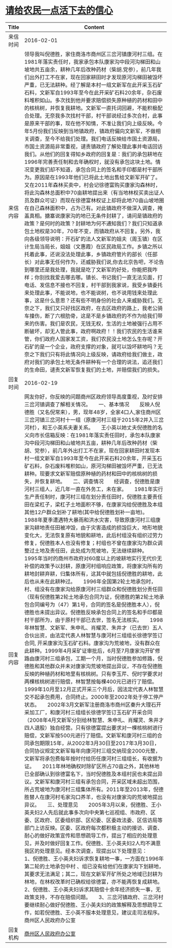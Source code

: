 # <a href="http://www.shangluo.gov.cn/zmhd/ldxxxx.jsp?urltype=leadermail.LeaderMailContentUrl&wbtreeid=1112&leadermailid=3487">请给农民一点活下去的信心</a>
| Title |                                                                                                                                                                                                                                                                                                                                                                                                                                                                                                                                                                                                                                                                                                                                                                                                                                                                                                                                                                               Content                                                                                                                                                                                                                                                                                                                                                                                                                                                                                                                                                                                                                                                                                                                                                                                                                                                                                                                                                                                |
|:-----:|----------------------------------------------------------------------------------------------------------------------------------------------------------------------------------------------------------------------------------------------------------------------------------------------------------------------------------------------------------------------------------------------------------------------------------------------------------------------------------------------------------------------------------------------------------------------------------------------------------------------------------------------------------------------------------------------------------------------------------------------------------------------------------------------------------------------------------------------------------------------------------------------------------------------------------------------------------------------------------------------------------------------------------------------------------------------------------------------------------------------------------------------------------------------------------------------------------------------------------------------------------------------------------------------------------------------------------------------------------------------------------------------------------------------------------------------------------------------------------------------------------------------------------------------------------------------------------------------------------------------------------------------------------------------------------------------------------------------------------------------------------------------------------------------------------------------------------------------------------------------------------------------------------------------------------------------------------------------|
| 来信时间  | 2016-02-01                                                                                                                                                                                                                                                                                                                                                                                                                                                                                                                                                                                                                                                                                                                                                                                                                                                                                                                                                                                                                                                                                                                                                                                                                                                                                                                                                                                                                                                                                                                                                                                                                                                                                                                                                                                                                                                                                                                                                           |
| 来信内容  | 领导我叫倪德胜，家住商洛市商州区三岔河镇康河村三组。在1981年落实责任时，我家承包本队康家沟中段河沟梯田和山坡地共五亩余，耕种几年后改种药材（柴胡.党参），前几年我们出外打工不在家，现在回家耕田时才发现原河沟梯田被毁坏严重，已无法耕种。经了解是本村一组文新军在此开采玉石矿石料，文新军自1993年至今在此开采矿石料20余年，杂石废料堆积如山。多次找到他并要求赔偿损失原种植的药材和田中的核桃树，并恢复我耕地。文新军一直托词回避，不能积极配合处理。无奈我多次找村干部，村干部说经过多次合村，此事是原来干部的事，现在他不知情，不准让我们向上级反映。今年5月份我们反映到当地镇政府，镇政府偏向文新军，不做相关调查，至今不给我们处理。我们电话反映给市国土资源局，市国土资源局非常重视，谴责镇政府了解处理此事并电话回访我们。从他们的回复得知乡政府的回复是：我们的承包耕地在1996年完善责任制和去年确权时，就没有承包这块土地。情况变更我们却不知道，承包合同上的签名和手印都是村干部所为。原因是在1993年他们已将此土地出售给文新军开矿了。又在2011年森林买卖中，村会记徐德富购买康家沟森林时，将此沟森林总面积中70亩耕地提出来（有当地林权买卖出证人员及群众可证）而现在徐德富林权证上却将此地70亩山坡地圈在自己森林面积中，占为己有。对此镇政府不做深入调查，掩盖真相。搪塞说康家沟的地已无条件封耕了，请问是镇政府的政策？是何时的政策？封耕地为何不通知我们？我们只知道承包土地权是30年，70年不变，而镇政府从不回复。另外，我向各级领导说明：开石矿的法人文新军的姐夫（周玉镇）在区计生局当局长，姐姐（文惠霞）在区民政局工作。乡镇之所以托着此事，还说没法处理此事，乡镇政府管片的部长（任部长）对此事无任何作为，还威胁我们说,你去北京告吧，不论告到哪里还是我处理，我就是吃了文新军的好处，你能把我咋样；你别找我爱去哪去哪。镇长、书记我们一直无法见面，打电话、发信息不接也不回复，村干部到我家说，我受乡镇委托来处理此事，不能说地，也不能说树，也不说用钱来处理此事，这是什么意思？还有些不明身份的社会人来威胁我们。无奈之下，我们又只好找区政府，在去区政府的路上，我老公骑车撞伤，断了六根肋骨，这是不是乡镇政府的不作为给我们带来的伤害。我们是农民，无钱无权，生活的土地被强行占用不断破坏，却无人管此事，政府啊政府！！我们农民的生活谁来管，你们政府人国家发工资，我们农民没土地怎么生存呢？开石矿的是一个企业，政府支撑的对象，就可以毁坏耕地吗？无奈之下我们只有将此情况向上级反映，请政府给我们做主，政府对我们的承包土地无条件耕种有一个合理的说法，追还我们的生命田，谴责文新军恢复我们的土地，并赔偿我们的损失。                                                                                                                                                                                                                                                                                                                                                                                                                                                                                                                                                                                                                                                                                                                                                                               |
| 回复时间  | 2016-02-19                                                                                                                                                                                                                                                                                                                                                                                                                                                                                                                                                                                                                                                                                                                                                                                                                                                                                                                                                                                                                                                                                                                                                                                                                                                                                                                                                                                                                                                                                                                                                                                                                                                                                                                                                                                                                                                                                                                                                           |
| 回复内容  | 网友你好，你反映的问题商州区政府领导高度重视，及时安排三岔河镇调查了解相关情况。　　一、基本情况　　反映人倪德胜（又名倪常来），男，现年48岁，全家4口人,家住商州区三岔河镇三岔河村十一组（原康河村三组于2015年2并入三岔河村），和王小英系夫妻关系。　　王小英以她丈夫倪德胜的名义向市长信箱反映：在1981年落实责任田时，承包本队康家沟中段河沟梯田和山坡地共五亩，耕种几年后改种药材（柴胡、党参），前几年外出打工不在家，现在回家耕田时发现本村一组文新军自1993年至今在此开采石料20余年，开采玉石矿石料，杂石废料堆积如山，原河沟梯田被毁坏严重，已无法耕种。现要求文新军赔偿原种植的药材和田中的核桃树的损失，并恢复耕地。　　二、调查情况　　经调查，倪德胜是康河村三组人，近几年一直在外务工，未在家。　　1981年实行生产责任制时，康河村三组在划分责任田时，倪德胜主要责任田在梁杠子，梁杠子土地面积不够，在康家沟给倪德胜及本组其他12户群众划补了耕地(其中给倪德胜划补一亩地)。　　1988年夏季遭遇特大暴雨和洪水灾害，导致原康河村三组康家沟耕地责任田被冲毁，由于灾害造成的损毁巨大，地形地貌变化大，无法恢复原有地貌和耕地，此后村组没有组织过劳力修复，倪德胜本人也没有修复；村组也不曾在康家沟为群众调整过土地及责任田，此处成为荒坡地，无法继续耕种。　　1995年当时的商州市政府对60度以上的坡耕地实行无代价无补偿的政策予以封耕，原康河村组响应政策，将康家沟所有的耕地封耕弃耕，归集体所有，这其中就包括倪德胜的耕地，此后也从未在此耕种过。　　1996年全国第2轮土地承包时，村、组没有在康家沟给原康河村三组群众和倪德胜划分责任田（现有倪德胜第2轮土地承包合同为证，倪德胜的第2轮土地承包合同编号为（47）第1号，合同的签名是倪德胜本人），倪德胜也未提出异议。倪德胜反映承包合同上的签名和手印都是村干部所为，由于原村干部已去世，签名无法核实。　　1998年林智慧、文新军、朱申礼、肖耀灵、朱井才（已去世）五人合伙出资，由法定代表人林智慧与康河村三组组长徐德学签订合同, 开采康家沟玉石矿石料。康家沟为荒坡地，没有群众在此耕种。1999年4月采矿证审批后，6月至7月康家沟开矿修路由康河村三组承包，工期一个月，当时倪德胜参加修路，倪德胜和其他群众并未对康家沟荒坡地提出异议，不存在倪德胜反映的种植药材和地里有核桃树。只有李玉芹、倪时学要求对两棵核桃树进行赔偿，林智慧按每棵400元已进行了赔偿。　　1999年10月至12月正式开采三个月后，因法定代表人林智慧交不起承包费用，合同终止。2000年至2002年处于停工停产状态。　　2002年3月文新军注册商洛市商州区秦升大理石开采加工厂，和康河村三组组长徐德学签订玉石矿开采合同（2008年4月文新军分别给林智慧、朱申礼、肖耀灵、朱井才四人退股）独自经营。只有徐德富提出要求对一棵核桃树进行赔偿，文新军按500元进行了赔偿。文新军和康河村三组的合同承包期限15年，从2002年3月30日至2017年3月30日，合同协议规定文新军每年向康河村三组交纳现金2000元整，文新军将承包费每年按时付给历任康河村三组组长，有收据为证。　　2011年林地确权时除矿区所占70亩之外，其他林地已全部确认到徐德富名下，当时倪德胜及本组村民也未提出异议。文新军和康河村三组有承包合同，开采区域未超出范围，所占荒坡地为康河村三组集体所有。2011年至2013年，倪德胜替人在康河村毛家沟口养羊，也没有对康家沟的荒坡地提出异议。　　三、处理意见　　2005年3月以来，倪德胜、王小英夫妇2人先后就此事多次向中央第七巡视组、市政府、区委、区政府、区委组织部、区纪委、区委政法委、区信访局等部门上访反映。区委、区政府每次都积极主动的接访、调查、耐心的做好政策宣传和思想疏导工作，提出了相应的处理意见，并及时做好回复工作。倪德胜、王小英夫妇2人均不满意我区的处理意见。经本次调查，现提出以下处理意见：　　1、倪德胜、王小英夫妇诉求恢复耕地一事，一方面在1996年第二轮的土地承包中村 、组已没有给他们在康家沟下划耕地，其要求无法满足；其二，现在文新军开矿所处之地域已封耕为林地，在林权改革时已确权给徐德富，亦不能再恢复成耕地。　　2、倪德胜、王小英夫妇诉求其赔偿十余年经济损失一事，无政策支持，不存在赔偿问题。　　3、三岔河镇政府、三岔河村要继续耐心做好倪德胜、王小英夫妇的政策解释及思想疏导工作，如若倪德胜、王小英不服本处理意见，建议走司法程序。商州区人民政府办公室 |
| 回复机构  | <a href="../../category/agencies/商州区人民政府办公室.md">商州区人民政府办公室</a>                                                                                                                                                                                                                                                                                                                                                                                                                                                                                                                                                                                                                                                                                                                                                                                                                                                                                                                                                                                                                                                                                                                                                                                                                                                                                                                                                                                                                                                                                                                                                                                                                                                                                                                                                                                                                                                                                                       |